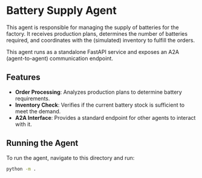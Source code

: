 # Battery Supply Agent

This agent is responsible for managing the supply of batteries for the factory. It receives production plans, determines the number of batteries required, and coordinates with the (simulated) inventory to fulfill the orders.

This agent runs as a standalone FastAPI service and exposes an A2A (agent-to-agent) communication endpoint.

## Features

- **Order Processing**: Analyzes production plans to determine battery requirements.
- **Inventory Check**: Verifies if the current battery stock is sufficient to meet the demand.
- **A2A Interface**: Provides a standard endpoint for other agents to interact with it.

## Running the Agent

To run the agent, navigate to this directory and run:

```bash
python -m . 
```